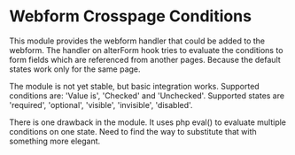 # Webform Crosspage Conditions

This module provides the webform handler that could be added to the webform. The handler on alterForm hook tries 
to evaluate the conditions to form fields which are referenced from another pages. Because the default states work
only for the same page.

The module is not yet stable, but basic integration works. Supported conditions are: 'Value is', 'Checked' and 'Unchecked'.
Supported states are 'required', 'optional', 'visible', 'invisible', 'disabled'.

There is one drawback in the module. It uses php eval() to evaluate multiple conditions on one state. Need to find the 
way to substitute that with something more elegant.
